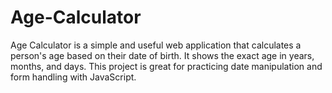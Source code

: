 # Age-Calculator
Age Calculator is a simple and useful web application that calculates a person's age based on their date of birth. It shows the exact age in years, months, and days. This project is great for practicing date manipulation and form handling with JavaScript.

